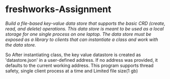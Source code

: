 # freshworks-Assignment
*Build a file-based key-value data store that supports the basic CRD (create, read, and delete) operations. This data store is meant to be used as a local storage for one single process on one laptop. The data store must be exposed as a library to clients that can instantiate a class and work with the data store.*



So After instantiating class, the key value datastore is created as 'datastore.json' in a user-defined address. If no address was provided, it defaults to the current working address. 
This program supports thread safety, single client process at a time and Limited file size(1 gb)

